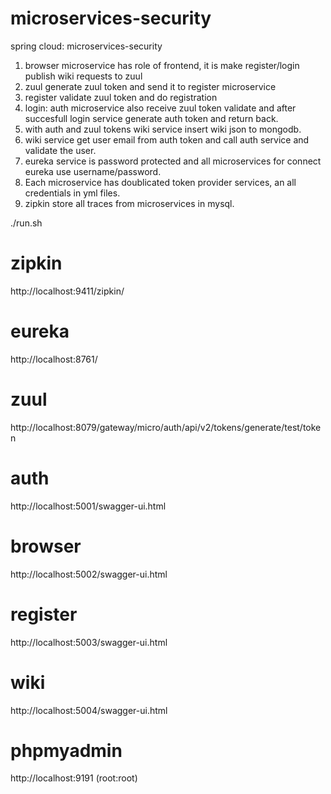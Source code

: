 # microservices-security
spring cloud: microservices-security

1. browser microservice has role of frontend, it is make register/login publish wiki requests to zuul
2. zuul generate zuul token and send it to register microservice
3. register validate zuul token and do registration
4. login: auth microservice also receive zuul token validate and after succesfull login  service generate auth token and return back.
5. with auth and zuul tokens wiki service insert wiki json to mongodb.
6. wiki service get user email from auth token and call auth service and validate the user.
7. eureka service is password protected and all microservices for connect eureka use username/password.
8. Each microservice has doublicated token provider services, an all credentials in yml files.
9. zipkin store all traces from microservices in mysql.


./run.sh

# zipkin
http://localhost:9411/zipkin/

# eureka
http://localhost:8761/

# zuul

http://localhost:8079/gateway/micro/auth/api/v2/tokens/generate/test/token

# auth

http://localhost:5001/swagger-ui.html

# browser

http://localhost:5002/swagger-ui.html

# register

http://localhost:5003/swagger-ui.html

# wiki

http://localhost:5004/swagger-ui.html

# phpmyadmin

http://localhost:9191 (root:root)
